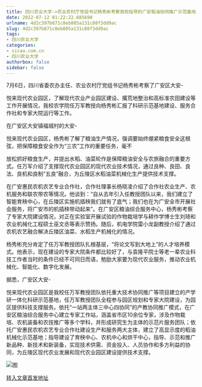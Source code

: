 ```yaml
---
title: 四川农业大学->农业农村厅党组书记杨秀彬考察我校指导的广安稻油协同推广示范基地 | sicau.com.cn
date: 2022-07-12 01:22:22.685690
urlname: 4d2c397b871c8eb805a131c88f3dd9ac
slug: 4d2c397b871c8eb805a131c88f3dd9ac
tags: 
- 四川农业大学
categories:
- sicau.com.cn
- 四川农业大学
authorbox: false
sidebar: false
---
```

7月6日，四川省委农办主任、农业农村厅党组书记杨秀彬考察了广安区大安-

悦来现代农业园区，了解现代农业产业园区建设、撂荒地整治和高标准农田建设等工作开展情况，我校农学院任万军教授向杨秀彬汇报了科研示范基地建设、服务合作社和专家大院运行等工作。

在广安区大安镇福城村的大安-

悦来现代农业园区，杨秀彬了解了粮油生产情况，强调要始终绷紧粮食安全这根弦，把保障粮食安全作为“三农”工作的重要任务，毫不
<!--more-->
放松抓好粮食生产，并提出水稻、油菜轮作是保障粮油安全与农旅融合的重要方式。任万军介绍了支撑现代农业园区的现代农业技术情况，通过良种、良田、良法、良机和良制“五良”融合，为丘陵区水稻油菜机械化生产提供技术支撑。

在广安惠民农机农艺专业合作社，合作社理事长杨晓凌介绍了合作社农业生产、农机服务和联农带农等情况。他谈到：“自从去年引入任教授团队以来，我们建立了智能育秧中心，在丘陵区实施机插秧我们就有了底气；我们也在为广安全市开展社会服务，将广安市的机插秧带动起来”。在广安区粮油综合服务中心，杨秀彬考察了专家大院建设情况，对正在实验室开展试验的作物栽培学与耕作学博士生刘琦和农业机械化工程硕士巫文丞等表示赞扬。随后，机电学院雷小龙副教授介绍了通过农机农艺融合解决丘陵区油菜、水稻生产机械化的情况。

杨秀彬充分肯定了任万军教授团队扎根基层，“将论文写到大地上”的人才培养模式。他表示，现在建设的专家大院条件都比较好了，与袁隆平院士等老一辈农业科技工作者当时的条件已经不可同日而语，勉励大家要为现代农业服务，推动农业机械化、智能化、数字化发展。

据悉，广安区大安-

悦来现代农业园区是我校任万军教授团队依托重大技术协同推广等项目建立的产学研一体化科研示范基地，任万军教授团队全程参与园区规划和专家大院建设，为园区提供科技支撑服务。依托“一站两主体三中心四协同”的产教协同推广模式，在广安区粮油综合服务中心建立专家工作站，涵盖省市区10余位专家，涉及作物栽培、农机装备和农技推广等多个学科，并形成研究生为主体的示范片服务团队；依托广安惠民农机农艺专业合作社建设生产和服务两大主体，建立了高显示度的稻油机械化示范基地；指导建设了育秧中心、农机中心和烘干中心，指导、示范和推广新品种、新技术和新装备，实现技术供需、资金投入、人员协作和多方利益的协同，为丘陵区现代农业发展和现代农业园区建设提供技术支撑。

![图](https://news.sicau.edu.cn/__local/A/43/78/E08259AC5483D49E15EF4D99BEC_36F985D4_1ADE6.png)

[转入文章首发地址](https://news.sicau.edu.cn/info/1078/68790.htm)